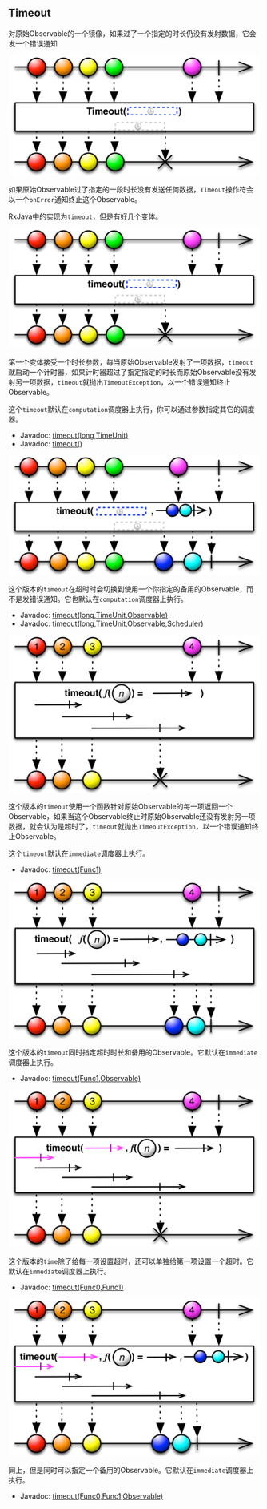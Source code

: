## Timeout

对原始Observable的一个镜像，如果过了一个指定的时长仍没有发射数据，它会发一个错误通知

![Timeout](../images/operators/timeout.c.png)

如果原始Observable过了指定的一段时长没有发送任何数据，`Timeout`操作符会以一个`onError`通知终止这个Observable。

RxJava中的实现为`timeout`，但是有好几个变体。

![Timeout](../images/operators/timeout.1.png)

第一个变体接受一个时长参数，每当原始Observable发射了一项数据，`timeout`就启动一个计时器，如果计时器超过了指定指定的时长而原始Observable没有发射另一项数据，`timeout`就抛出`TimeoutException`，以一个错误通知终止Observable。

这个`timeout`默认在`computation`调度器上执行，你可以通过参数指定其它的调度器。

* Javadoc: [timeout(long,TimeUnit)](http://reactivex.io/RxJava/javadoc/rx/Observable.html#timeout(long,%20java.util.concurrent.TimeUnit))
* Javadoc: [timeout()](http://reactivex.io/RxJava/javadoc/rx/Observable.html#timeout(long,%20java.util.concurrent.TimeUnit,%20rx.Scheduler))

![Timeout](../images/operators/timeout.2.png)

这个版本的`timeout`在超时时会切换到使用一个你指定的备用的Observable，而不是发错误通知。它也默认在`computation`调度器上执行。

* Javadoc: [timeout(long,TimeUnit,Observable)](http://reactivex.io/RxJava/javadoc/rx/Observable.html#timeout(long,%20java.util.concurrent.TimeUnit,%20rx.Observable))
* Javadoc: [timeout(long,TimeUnit,Observable,Scheduler)](http://reactivex.io/RxJava/javadoc/rx/Observable.html#timeout(long,%20java.util.concurrent.TimeUnit,%20rx.Observable,%20rx.Scheduler))

![Timeout](../images/operators/timeout.3.png)

这个版本的`timeout`使用一个函数针对原始Observable的每一项返回一个Observable，如果当这个Observable终止时原始Observable还没有发射另一项数据，就会认为是超时了，`timeout`就抛出`TimeoutException`，以一个错误通知终止Observable。

这个`timeout`默认在`immediate`调度器上执行。

* Javadoc: [timeout(Func1)](http://reactivex.io/RxJava/javadoc/rx/Observable.html#timeout(rx.functions.Func1))

![Timeout](../images/operators/timeout.4.png)

这个版本的`timeout`同时指定超时时长和备用的Observable。它默认在`immediate`调度器上执行。

* Javadoc: [timeout(Func1,Observable)](http://reactivex.io/RxJava/javadoc/rx/Observable.html#timeout(rx.functions.Func1,%20rx.Observable))

![Timeout](../images/operators/timeout.5.png)

这个版本的`time`除了给每一项设置超时，还可以单独给第一项设置一个超时。它默认在`immediate`调度器上执行。

* Javadoc: [timeout(Func0,Func1)](http://reactivex.io/RxJava/javadoc/rx/Observable.html#timeout(rx.functions.Func0,%20rx.functions.Func1))

![Timeout](../images/operators/timeout.6.png)

同上，但是同时可以指定一个备用的Observable。它默认在`immediate`调度器上执行。

* Javadoc: [timeout(Func0,Func1,Observable)](http://reactivex.io/RxJava/javadoc/rx/Observable.html#timeout(rx.functions.Func0,%20rx.functions.Func1,%20rx.Observable))


